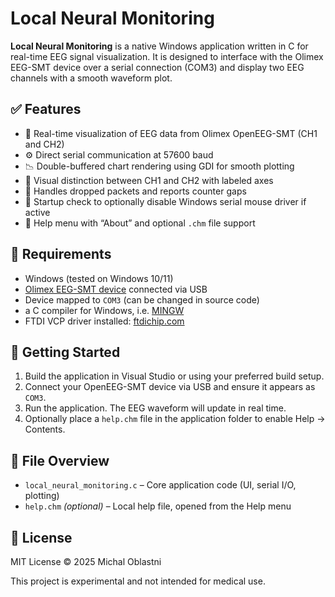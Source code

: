 # Local Neural Monitoring

**Local Neural Monitoring** is a native Windows application written in C for real-time EEG signal visualization. It is designed to interface with the Olimex EEG-SMT device over a serial connection (COM3) and display two EEG channels with a smooth waveform plot.

## ✅ Features

- 📡 Real-time visualization of EEG data from Olimex OpenEEG-SMT (CH1 and CH2)
- ⚙️ Direct serial communication at 57600 baud
- 📉 Double-buffered chart rendering using GDI for smooth plotting
- 🧠 Visual distinction between CH1 and CH2 with labeled axes
- 🧼 Handles dropped packets and reports counter gaps
- 🧰 Startup check to optionally disable Windows serial mouse driver if active
- 🧾 Help menu with “About” and optional `.chm` file support

## 🧪 Requirements

- Windows (tested on Windows 10/11)
- [Olimex EEG-SMT device](https://www.olimex.com/Products/EEG/OpenEEG/) connected via USB
- Device mapped to `COM3` (can be changed in source code)
- a C compiler for Windows, i.e. [MINGW](https://sourceforge.net/projects/mingw/)
- FTDI VCP driver installed: [ftdichip.com](https://www.ftdichip.com/Drivers/VCP.htm)

## 🧭 Getting Started

1. Build the application in Visual Studio or using your preferred build setup.
2. Connect your OpenEEG-SMT device via USB and ensure it appears as `COM3`.
3. Run the application. The EEG waveform will update in real time.
4. Optionally place a `help.chm` file in the application folder to enable Help → Contents.

## 📂 File Overview

- `local_neural_monitoring.c` – Core application code (UI, serial I/O, plotting)
- `help.chm` *(optional)* – Local help file, opened from the Help menu

## 📜 License

MIT License © 2025 Michal Oblastni

This project is experimental and not intended for medical use.
